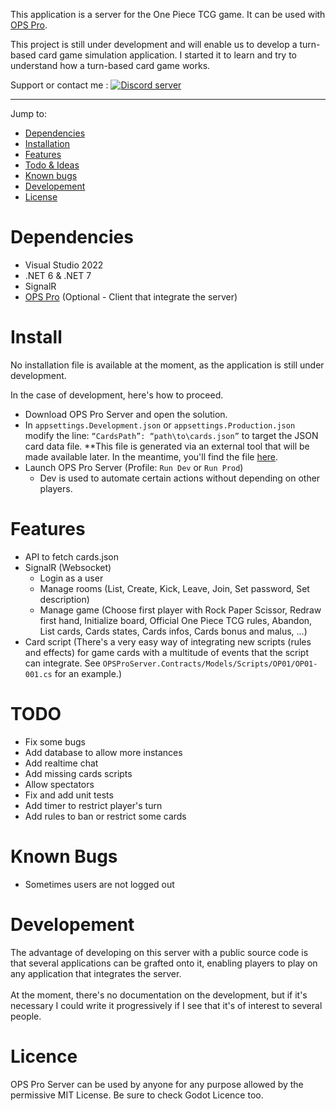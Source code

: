 This application is a server for the One Piece TCG game. It can be used with [OPS Pro](https://github.com/Kakumi/OPS-PRO).

This project is still under development and will enable us to develop a turn-based card game simulation application.
I started it to learn and try to understand how a turn-based card game works.

Support or contact me :
<a href="https://discord.gg/2Cr6UdskdQ"><img src="https://discordapp.com/api/guilds/1237756823474536458/widget.png?style=banner2" alt="Discord server"></a>

---

Jump to:
* [Dependencies](#dependencies)
* [Installation](#install)
* [Features](#features)
* [Todo & Ideas](#todo)
* [Known bugs](#known-bugs)
* [Developement](#dev)
* [License](#license)

# <a name=“dependencies”></a>Dependencies
* Visual Studio 2022
* .NET 6 & .NET 7
* SignalR
* [OPS Pro](https://github.com/Kakumi/OPS-PRO) (Optional - Client that integrate the server)

# <a name=“install”></a>Install
No installation file is available at the moment, as the application is still under development.

In the case of development, here's how to proceed.
* Download OPS Pro Server and open the solution.
* In `appsettings.Development.json` or `appsettings.Production.json` modify the line: `“CardsPath”: “path\to\cards.json”` to target the JSON card data file. **This file is generated via an external tool that will be made available later. In the meantime, you'll find the file [here](temp_files/cards.json).
* Launch OPS Pro Server (Profile: `Run Dev` or `Run Prod`)
	* Dev is used to automate certain actions without depending on other players.

# <a name=“features”></a>Features
* API to fetch cards.json
* SignalR (Websocket)
	* Login as a user
	* Manage rooms (List, Create, Kick, Leave, Join, Set password, Set description)
	* Manage game (Choose first player with Rock Paper Scissor, Redraw first hand, Initialize board, Official One Piece TCG rules, Abandon, List cards, Cards states, Cards infos, Cards bonus and malus, ...)
* Card script (There's a very easy way of integrating new scripts (rules and effects) for game cards with a multitude of events that the script can integrate. See `OPSProServer.Contracts/Models/Scripts/OP01/OP01-001.cs` for an example.)

# <a name=“todo”></a>TODO
* Fix some bugs
* Add database to allow more instances
* Add realtime chat
* Add missing cards scripts
* Allow spectators
* Fix and add unit tests
* Add timer to restrict player's turn
* Add rules to ban or restrict some cards

# <a name=“known-bugs”></a>Known Bugs
* Sometimes users are not logged out

# <a name=“dev”></a>Developement
The advantage of developing on this server with a public source code is that several applications can be grafted onto it, enabling players to play on any application that integrates the server.</br>
</br>
At the moment, there's no documentation on the development, but if it's necessary I could write it progressively if I see that it's of interest to several people.

# <a name=“license”></a>Licence
OPS Pro Server can be used by anyone for any purpose allowed by the permissive MIT License. Be sure to check Godot Licence too.